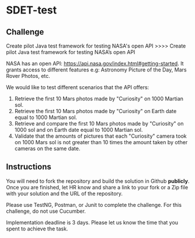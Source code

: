 # SDET-test
## Challenge
Create pilot Java test framework for testing NASA's open API >>>> Create pilot Java test framework for testing NASA’s open API

NASA has an open API: https://api.nasa.gov/index.html#getting-started. It grants access to different features e.g: Astronomy Picture of the Day, Mars Rover Photos, etc.

We would like to test different scenarios that the API offers:
1. Retrieve the first 10 Mars photos made by "Curiosity" on 1000 Martian sol.
2. Retrieve the first 10 Mars photos made by "Curiosity" on Earth date equal to 1000 Martian sol.
3. Retrieve and compare the first 10 Mars photos made by "Curiosity" on 1000 sol and on Earth date equal to 1000 Martian sol.
4. Validate that the amounts of pictures that each "Curiosity" camera took on 1000 Mars sol is not greater than 10 times the amount taken by other cameras on the same date.

## Instructions
You will need to fork the repository and build the solution in Github **publicly**. Once you are finished, let HR know and share a link to your fork or a Zip file with your solution and the URL of the repository.

Please use TestNG, Postman, or Junit to complete the challenge.  For this challenge, do not use Cucumber.

Implementation deadline is 3 days. Please let us know the time that you spent to achieve the task.


